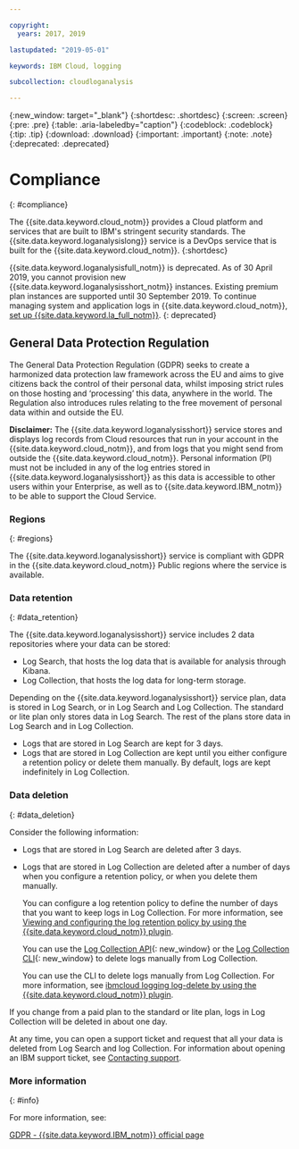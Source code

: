 ```yaml
---

copyright:
  years: 2017, 2019

lastupdated: "2019-05-01"

keywords: IBM Cloud, logging

subcollection: cloudloganalysis

---
```


{:new_window: target="_blank"}
{:shortdesc: .shortdesc}
{:screen: .screen}
{:pre: .pre}
{:table: .aria-labeledby="caption"}
{:codeblock: .codeblock}
{:tip: .tip}
{:download: .download}
{:important: .important}
{:note: .note}
{:deprecated: .deprecated}


# Compliance
{: #compliance}

The {{site.data.keyword.cloud_notm}} provides a Cloud platform and services that are built to IBM's stringent security standards. The {{site.data.keyword.loganalysislong}} service is a DevOps service that is built for the {{site.data.keyword.cloud_notm}}. 
{:shortdesc}

{{site.data.keyword.loganalysisfull_notm}} is deprecated. As of 30 April 2019, you cannot provision new {{site.data.keyword.loganalysisshort_notm}} instances. Existing premium plan instances are supported until 30 September 2019. To continue managing system and application logs in {{site.data.keyword.cloud_notm}}, [set up {{site.data.keyword.la_full_notm}}](/docs/services/Log-Analysis-with-LogDNA?topic=LogDNA-getting-started#getting-started).
{: deprecated}


## General Data Protection Regulation

The General Data Protection Regulation (GDPR) seeks to create a harmonized data protection law framework across the EU and aims to give citizens back the control of their personal data, whilst imposing strict rules on those hosting and ‘processing’ this data, anywhere in the world. The Regulation also introduces rules relating to the free movement of personal data within and outside the EU. 

**Disclaimer:** The {{site.data.keyword.loganalysisshort}} service stores and displays log records from Cloud resources that run in your account in the {{site.data.keyword.cloud_notm}}, and from logs that you might send from outside the {{site.data.keyword.cloud_notm}}. Personal information (PI) must not be included in any of the log entries stored in {{site.data.keyword.loganalysisshort}} as this data is accessible to other users within your Enterprise, as well as to {{site.data.keyword.IBM_notm}} to be able to support the Cloud Service.

### Regions
{: #regions}

The {{site.data.keyword.loganalysisshort}} service is compliant with GDPR in the {{site.data.keyword.cloud_notm}} Public regions where the service is available.


### Data retention
{: #data_retention}

The {{site.data.keyword.loganalysisshort}} service includes 2 data repositories where your data can be stored: 

* Log Search, that hosts the log data that is available for analysis through Kibana.
* Log Collection, that hosts the log data for long-term storage.

Depending on the {{site.data.keyword.loganalysisshort}} service plan, data is stored in Log Search, or in Log Search and Log Collection. The standard or lite plan only stores data in Log Search. The rest of the plans store data in Log Search and in Log Collection.

* Logs that are stored in Log Search are kept for 3 days.
* Logs that are stored in Log Collection are kept until you either configure a retention policy or delete them manually. By default, logs are kept indefinitely in Log Collection.



### Data deletion
{: #data_deletion}

Consider the following information:

* Logs that are stored in Log Search are deleted after 3 days.

* Logs that are stored in Log Collection are deleted after a number of days when you configure a retention policy, or when you delete them manually. 

    You can configure a log retention policy to define the number of days that you want to keep logs in Log Collection. For more information, see [Viewing and configuring the log retention policy by using the {{site.data.keyword.cloud_notm}} plugin](/docs/services/CloudLogAnalysis/how-to/manage-logs?topic=cloudloganalysis-configuring_retention_policy#configuring_retention_policy).

    You can use the [Log Collection API](https://cloud.ibm.com/apidocs/log-analysis-api){: new_window} or the [Log Collection CLI](/docs/services/CloudLogAnalysis/reference?topic=cloudloganalysis-log_analysis_cli#log_analysis_cli){: new_window} to delete logs manually from Log Collection. 

    You can use the CLI to delete logs manually from Log Collection. For more information, see [ibmcloud logging log-delete by using the {{site.data.keyword.cloud_notm}} plugin](/docs/services/CloudLogAnalysis/how-to/manage-logs?topic=cloudloganalysis-deleting_logs#deleting_logs).


If you change from a paid plan to the standard or lite plan, logs in Log Collection will be deleted in about one day.

At any time, you can open a support ticket and request that all your data is deleted from Log Search and log Collection. For information about opening an IBM support ticket, see [Contacting support](/docs/get-support?topic=get-support-getting-customer-support#getting-customer-support).



### More information
{: #info}

For more information, see:

[GDPR - {{site.data.keyword.IBM_notm}} official page](https://www.ibm.com/data-responsibility/gdpr/)



